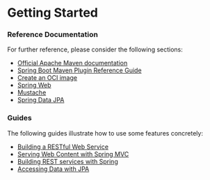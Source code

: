 # Getting Started

### Reference Documentation
For further reference, please consider the following sections:

* [Official Apache Maven documentation](https://maven.apache.org/guides/index.html)
* [Spring Boot Maven Plugin Reference Guide](https://docs.spring.io/spring-boot/docs/2.7.14/maven-plugin/reference/html/)
* [Create an OCI image](https://docs.spring.io/spring-boot/docs/2.7.14/maven-plugin/reference/html/#build-image)
* [Spring Web](https://docs.spring.io/spring-boot/docs/2.7.14/reference/htmlsingle/index.html#web)
* [Mustache](https://docs.spring.io/spring-boot/docs/2.7.14/reference/htmlsingle/index.html#web.servlet.spring-mvc.template-engines)
* [Spring Data JPA](https://docs.spring.io/spring-boot/docs/2.7.14/reference/htmlsingle/index.html#data.sql.jpa-and-spring-data)

### Guides
The following guides illustrate how to use some features concretely:

* [Building a RESTful Web Service](https://spring.io/guides/gs/rest-service/)
* [Serving Web Content with Spring MVC](https://spring.io/guides/gs/serving-web-content/)
* [Building REST services with Spring](https://spring.io/guides/tutorials/rest/)
* [Accessing Data with JPA](https://spring.io/guides/gs/accessing-data-jpa/)


